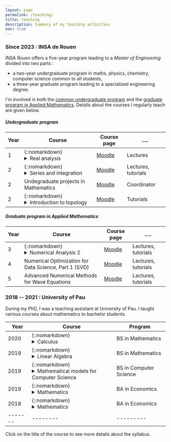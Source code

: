 ```yaml
---
layout: page
permalink: /teaching/
title: teaching
description: Summary of my teaching activities
nav: true
---
```


### Since 2023 : INSA de Rouen
INSA Rouen offers a five-year program leading to a *Master of Engineering* divided into two parts :
* a two-year undergraduate program in maths, physics, chemistry, computer science common to all students,
* a three-year graduate program leading to a specialized engineering degree.

I'm involved in both the [common undergraduate program](https://www.insa-rouen.fr/en/education/undergraduate-engineering) and the [graduate program in Applied Mathematics](https://www.insa-rouen.fr/en/education/engineering-specialization/mathematical-and-software-engineering).
Details about the courses I regularly teach are given below.

##### Undergraduate program

| Year | Course | Course page | ..... |
|------|--------|--------|-------|
| 1 | {::nomarkdown}<details><summary> Real analysis</summary> <ul><li> Numerical sequences </li> <li>Continuity</li><li> Differentiation</li><li>Integration</li></ul></details{:/}> | [Moodle](https://moodle.insa-rouen.fr/course/view.php?id=964) | Lectures |
| 2 | {::nomarkdown}<details><summary>Series and integration</summary> <ul><li>Taylor expansions, asymptotic analysis</li> <li>Numerical series</li><li>Improper integrals</li><li>Sequences of functions</li></ul></details{:/}> | [Moodle](https://moodle.insa-rouen.fr/course/view.php?id=651) | Lectures, tutorials |
| 2 | Undegraduate projects in Mathematics| [Moodle](https://moodle.insa-rouen.fr/course/view.php?id=2003) | Coordinator |
| 2 | {::nomarkdown}<details><summary>Introduction to topology</summary> <ul><li>Normed vector spaces</li> <li>Compactness, completeness</li><li>Continuity</li><li>Fixed point theorems</li></ul></details{:/}> | [Moodle](https://moodle.insa-rouen.fr/course/view.php?id=1015) | Tutorials |


##### Graduate program in Applied Mathematics

| Year | Course | Course page | ..... |
|------|--------|--------|-------|
| 3 | {::nomarkdown}<details><summary>Numerical Analysis 2</summary> <ul><li>Iterative methods for solving non-linear equations</li> <li>Polynomial interpolation</li><li>Numerical integration</li></ul></details{:/}> | [Moodle](https://moodle.insa-rouen.fr/course/view.php?id=872) | Lectures, tutorials |
| 4 | Numerical Optimization for Data Science, Part 1 (SVD)| [Moodle](https://moodle.insa-rouen.fr/course/view.php?id=2034) | Lectures, tutorials |
| 5 | Advanced Numerical Methods for Wave Equations| [Moodle](https://moodle.insa-rouen.fr/course/view.php?id=1754) | Lectures, tutorials |



### 2018 -- 2021 : University of Pau
During my PhD, I was a teaching assistant at University of Pau. I taught various courses about mathematics to bachelor students.



| Year  | Course | Program |
|-------|--------|---------|
| 2020 | {::nomarkdown}<details><summary> Calculus</summary> <ul><li> Sequences </li> <li>Series, convergence</li> <li>Taylor expansions</li><li>Power series</li></ul></details{:/}>| BS in Mathematics |
| 2019 | {::nomarkdown}<details><summary>Linear Algebra</summary> <ul><li>Vector (sub)spaces</li><li>Basis, dimension</li><li>Linear maps, matrices</li></ul>{:/} | BS in Mathematics |
| 2019 | {::nomarkdown}<details><summary>Mathematical models for Computer Science</summary> <ul><li>Logic, propositions</li><li>Quantifiers</li><li>Formulas</li></ul>{:/} | BS in Computer Science |
| 2019 | {::nomarkdown}<details><summary>Mathematics</summary> <ul><li>Linear systems, matrices</li><li>(Partial) Derivatives, extrema</li><li>Integrals</li></ul>{:/} | BA in Economics |
| 2018 | {::nomarkdown}<details><summary>Mathematics</summary> <ul><li>Linear systems, matrices</li><li>(Partial) Derivatives, extrema</li><li>Integrals</li></ul>{:/} | BA in Economics |
|-------|--------|---------|


Click on the title of the course to see more details about the syllabus.

